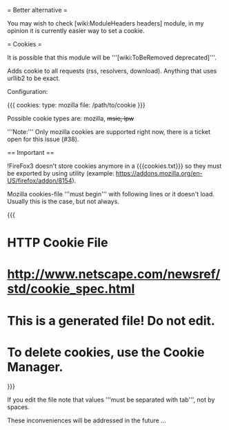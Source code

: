 = Better alternative =

You may wish to check [wiki:ModuleHeaders headers] module, in my opinion it is currently easier way to set a cookie.

= Cookies =

It is possible that this module will be '''[wiki:ToBeRemoved deprecated]'''.

Adds cookie to all requests (rss, resolvers, download). Anything that uses urllib2 to be exact.

Configuration:

{{{
cookies:
  type: mozilla
  file: /path/to/cookie
}}}

Possible cookie types are: mozilla, ~~msie, lpw~~

'''Note:''' Only mozilla cookies are supported right now, there is a ticket open for this issue (#38).

== Important ==

!FireFox3 doesn't store cookies anymore in a {{{cookies.txt}}} so they must be exported by using utility (example: https://addons.mozilla.org/en-US/firefox/addon/8154).

Mozilla cookies-file '''must begin''' with following lines or it doesn't load. Usually this is the case, but not always.

{{{
# HTTP Cookie File
# http://www.netscape.com/newsref/std/cookie_spec.html
# This is a generated file!  Do not edit.
# To delete cookies, use the Cookie Manager.
}}}

If you edit the file note that values '''must be separated with tab''', not by spaces.

These inconveniences will be addressed in the future ...